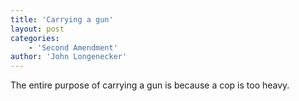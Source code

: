 ```yaml
---
title: 'Carrying a gun'
layout: post
categories:
    - 'Second Amendment'
author: 'John Longenecker'
---
```


The entire purpose of carrying a gun is because a cop is too heavy.